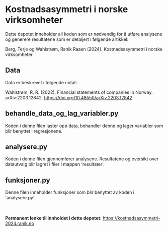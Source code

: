 # Kostnadsasymmetri i norske virksomheter

Dette depotet inneholder all koden som er nødvendig for å utføre analysene og generere resultatene som er detaljert i følgende artikkel:

Berg, Terje og Wahlstrøm, Ranik Raaen (2024). Kostnadsasymmetri i norske virksomheter

## Data
Data er beskrevet i følgende notat:

Wahlstrøm, R. R. (2022). Financial statements of companies in Norway. arXiv:2203.12842. https://doi.org/10.48550/arXiv.2203.12842

## behandle_data_og_lag_variabler.py
Koden i denne filen laster opp data, behandler denne og lager variabler som blir benyttet i regresjonene.

## analysere.py
Koden i denne filen gjennomfører analysene. Resultatene og oversikt over datautvalg blir lagret i filer i mappen 'resultater'.

## funksjoner.py
Denne filen inneholder funksjoner som blir benyttet av koden i 'analysere.py'.

<br/><br/>
**Permanent lenke til innholdet i dette depotet:** https://kostnadsasymmetri-2024.ranik.no

